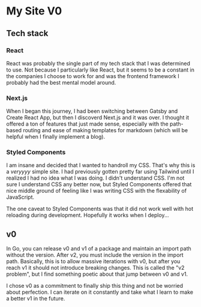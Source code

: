 # My Site V0

## Tech stack

### React

React was probably the single part of my tech stack that I was determined to use. Not because I particularly like React, but it seems to be a constant in the companies I choose to work for and was the frontend framework I probably had the best mental model around.

### Next.js

When I began this journey, I had been switching between Gatsby and Create React App, but then I discoverd Next.js and it was over. I thought it offered a ton of features that just made sense, especially with the path-based routing and ease of making templates for markdown (which will be helpful when I finally implement a blog).

### Styled Components

I am insane and decided that I wanted to handroll my CSS. That's why this is a _veryyyy_ simple site. I had previously gotten pretty far using Tailwind until I realized I had no idea what I was doing. I didn't understand CSS. I'm not sure I understand CSS any better now, but Styled Components offered that nice middle ground of feeling like I was writing CSS with the flexability of JavaScript.

The one caveat to Styled Components was that it did not work well with hot reloading during development. Hopefully it works when I deploy...

## v0

In Go, you can release v0 and v1 of a package and maintain an import path without the version. After v2, you must include the version in the import path. Basically, this is to allow massive iterations with v0, but after you reach v1 it should not introduce breaking changes. This is called the "v2 problem", but I find something poetic about that jump between v0 and v1.

I chose v0 as a commitment to finally ship this thing and not be worried about perfection. I can iterate on it constantly and take what I learn to make a better v1 in the future.
